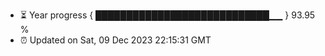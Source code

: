 - ⏳ Year progress { ████████████████████████████▁▁ } 93.95 %
- ⏰ Updated on Sat, 09 Dec 2023 22:15:31 GMT


